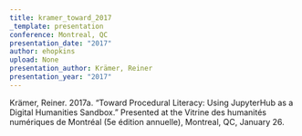 ```yaml
---
title: kramer_toward_2017
_template: presentation
conference: Montreal, QC
presentation_date: "2017"
author: ehopkins
upload: None
presentation_author: Krämer, Reiner
presentation_year: "2017"
---
```

Krämer, Reiner. 2017a. “Toward Procedural Literacy: Using JupyterHub as a Digital Humanities Sandbox.” Presented at the Vitrine des humanités numériques de Montréal (5e édition annuelle), Montreal, QC, January 26.